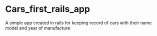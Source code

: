 # Cars_first_rails_app
A simple app created in rails for keeping record of cars with their name model and year of manufacture
